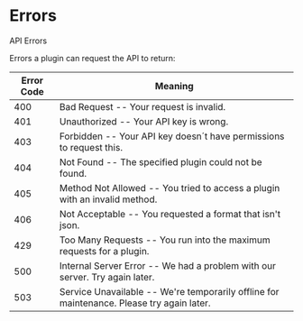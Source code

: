 # Errors

<aside class="notice">
API Errors
</aside>

Errors a plugin can request the API to return:


Error Code | Meaning
---------- | -------
400 | Bad Request -- Your request is invalid.
401 | Unauthorized -- Your API key is wrong.
403 | Forbidden -- Your API key doesn´t have permissions to request this.
404 | Not Found -- The specified plugin could not be found.
405 | Method Not Allowed -- You tried to access a plugin with an invalid method.
406 | Not Acceptable -- You requested a format that isn't json.
429 | Too Many Requests -- You run into the maximum requests for a plugin.
500 | Internal Server Error -- We had a problem with our server. Try again later.
503 | Service Unavailable -- We're temporarily offline for maintenance. Please try again later.
